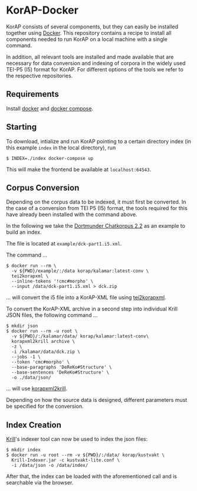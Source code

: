 # KorAP-Docker

KorAP consists of several components,
but they can easily be installed together using
[Docker](https://www.docker.com/).
This repository contains a recipe to install all
components needed to run KorAP on a local machine
with a single command.

In addition, all relevant tools are installed and
made available that are necessary for data conversion
and indexing of corpora in the widely used TEI-P5 (I5)
format for KorAP.
For different options of the tools we refer to the
respective repositories.

## Requirements

Install [docker](https://www.docker.com/) and
[docker compose](https://github.com/docker/compose).


## Starting

To download, intialize and run KorAP pointing to a certain directory index
(in this example `index` in the local directory), run

```shell
$ INDEX=./index docker-compose up
```

This will make the frontend be available at
`localhost:64543`.


## Corpus Conversion

Depending on the corpus data to be indexed, it must first be converted.
In the case of a conversion from TEI P5 (I5) format,
the tools required for this have already been installed
with the command above.

In the following we take the
[Dortmunder Chatkorpus 2.2](https://www.uni-due.de/germanistik/chatkorpus/)
as an example to build an index.

The file is located at `example/dck-part1.i5.xml`.

The command ...

```shell
$ docker run --rm \
  -v ${PWD}/example/:/data korap/kalamar:latest-conv \
  tei2korapxml \
  --inline-tokens '!cmc#morpho' \
  --input /data/dck-part1.i5.xml > dck.zip
```

... will convert the i5 file into a KorAP-XML file using
[tei2korapxml](https://github.com/KorAP/KorAP-XML-TEI).

To convert the KorAP-XML archive in a second step
into individual Krill JSON files, the following command ...

```shell
$ mkdir json
$ docker run --rm -u root \
  -v ${PWD}/:/kalamar/data/ korap/kalamar:latest-conv\
  korapxml2krill archive \
  -z \
  -i /kalamar/data/dck.zip \
  --jobs -1 \
  --token 'cmc#morpho' \
  --base-paragraphs 'DeReKo#Structure' \
  --base-sentences 'DeReKo#Structure' \
  -o ./data/json/
```

... will use [korapxml2krill](https://github.com/KorAP/KorAP-XML-Krill).

Depending on how the source data is designed,
different parameters must be specified for the conversion.


## Index Creation

[Krill](https://github.com/KorAP/Krill)'s indexer tool can now
be used to index the json files:

```shell
$ mkdir index
$ docker run -u root --rm -v ${PWD}/:/data/ korap/kustvakt \
  Krill-Indexer.jar -c kustvakt-lite.conf \
  -i /data/json -o /data/index/
```

After that, the index can be loaded with the aforementioned
call and is searchable via the browser.
